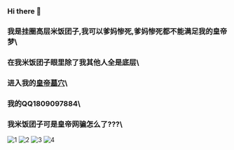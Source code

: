 ### Hi there 👋

<!--
**MiFanTuanZi/MiFanTuanZi** is a ✨ _special_ ✨ repository because its `README.md` (this file) appears on your GitHub profile.

Here are some ideas to get you started:

- 🔭 I’m currently working on ...
- 🌱 I’m currently learning ...
- 👯 I’m looking to collaborate on ...
- 🤔 I’m looking for help with ...
- 💬 Ask me about ...
- 📫 How to reach me: ...
- 😄 Pronouns: ...
- ⚡ Fun fact: ...
-->

### 我是挂圈高层米饭团子,我可以爹妈惨死,爹妈惨死都不能满足我的皇帝梦\
### 在我米饭团子眼里除了我其他人全是底层\
### 进入我的[皇帝墓穴](https://mftz.nac.wtf/)\
### 我的QQ1809097884\
### 我米饭团子可是皇帝网骗怎么了???\
![1](https://img1.imgtp.com/2023/03/14/vJE583dx.jpg)
![2](https://img1.imgtp.com/2023/03/14/zFtOoGDf.jpg)
![3](https://img1.imgtp.com/2023/03/14/xtPf2ikZ.png)
![4](https://img1.imgtp.com/2023/03/14/bawHYbqS.png)

